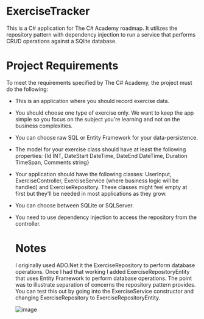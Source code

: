 # ExerciseTracker

This is a C# application for The C# Academy roadmap. It utilizes the repository pattern with dependency injection to run a service that performs CRUD operations against a SQlite database.

# Project Requirements

To meet the requirements specified by The C# Academy, the project must do the following:
- This is an application where you should record exercise data.
- You should choose one type of exercise only. We want to keep the app simple so you focus on the subject you're learning and not on the business complexities.
- You can choose raw SQL or Entity Framework for your data-persistence.
- The model for your exercise class should have at least the following properties: {Id INT, DateStart DateTime, DateEnd DateTime, Duration TimeSpan, Comments string}
- Your application should have the following classes: UserInput, ExerciseController, ExerciseService (where business logic will be handled) and ExerciseRepository. These classes might feel empty at first but they'll be needed in most applications as they grow.
- You can choose between SQLite or SQLServer.
- You need to use dependency injection to access the repository from the controller.

  # Notes
  I originally used ADO.Net it the ExerciseRepository to perform database operations. Once I had that working I added ExerciseRepositoryEntity that uses Entity Framework to perform database operations.
  The point was to illustrate separation of concerns the repository pattern provides. You can test this out by going into the ExerciseService constructor and changing ExerciseRepository to ExerciseRepositoryEntity.

  ![image](https://github.com/user-attachments/assets/fb153440-f1ba-45c6-ba34-5d6a248357f2)
